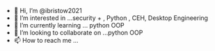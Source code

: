 - 👋 Hi, I’m @ibristow2021
- 👀 I’m interested in ...security +  , Python , CEH, Desktop Engineering
- 🌱 I’m currently learning ... python OOP
- 💞️ I’m looking to collaborate on ...python OOP
- 📫 How to reach me ...

<!---
ibristow2021/ibristow2021 is a ✨ special ✨ repository because its `README.md` (this file) appears on your GitHub profile.
You can click the Preview link to take a look at your changes.
--->
